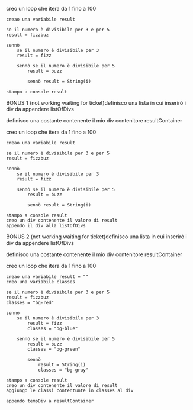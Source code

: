 creo un loop che itera da 1 fino a 100

    creao una variabile result

    se il numero è divisibile per 3 e per 5
    result = fizzbuz

    sennò
        se il numero è divisibile per 3
        result = fizz

        sennò se il numero è divisibile per 5
            result = buzz

            sennò result = String(i)

    stampo a console result



BONUS 1
(not working waiting for ticket)definisco una lista in cui inserirò i div da appendere listOfDivs

definisco una costante contenente il mio div contenitore
resultContainer

creo un loop che itera da 1 fino a 100

    creao una variabile result

    se il numero è divisibile per 3 e per 5
    result = fizzbuz

    sennò
        se il numero è divisibile per 3
        result = fizz

        sennò se il numero è divisibile per 5
            result = buzz

            sennò result = String(i)

    stampo a console result
    creo un div contenente il valore di result
    appendo il div alla listOfDivs





BONUS 2
(not working waiting for ticket)definisco una lista in cui inserirò i div da appendere listOfDivs

definisco una costante contenente il mio div contenitore
resultContainer

creo un loop che itera da 1 fino a 100

    creao una variabile result = ""
    creo una variabile classes

    se il numero è divisibile per 3 e per 5
    result = fizzbuz
    classes = "bg-red"

    sennò
        se il numero è divisibile per 3
            result = fizz
            classes = "bg-blue"

        sennò se il numero è divisibile per 5
            result = buzz
            classes = "bg-green"

            sennò 
                result = String(i)
                classes = "bg-gray"

    stampo a console result
    creo un div contenente il valore di result
    aggiungo le classi contentunte in classes al div
    
    appendo tempDiv a resultContainer

